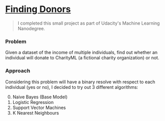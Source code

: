 # [Finding Donors](https://abhinrustagi.github.io/finding-donors/)

> I completed this small project as part of Udacity's Machine Learning Nanodegree. 

### Problem

Given a dataset of the income of multiple individuals, find out whether an individual will donate to CharityML (a fictional charity organization) or not. 

### Approach

Considering this problem will have a binary resolve with respect to each individual (yes or no), I decided to try out 3 different algorithms:

0. Naive Bayes (Base Model)
1. Logistic Regression
2. Support Vector Machines
3. K Nearest Neighbours

